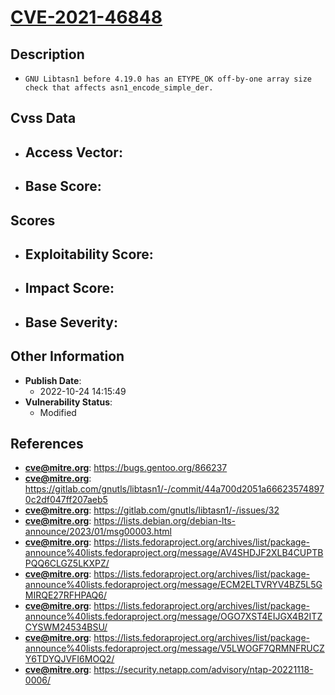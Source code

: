 
# [CVE-2021-46848](https://cve.mitre.org/cgi-bin/cvename.cgi?name=CVE-2021-46848)

## Description

- `GNU Libtasn1 before 4.19.0 has an ETYPE_OK off-by-one array size check that affects asn1_encode_simple_der.`

## Cvss Data

- **Access Vector**:
  - 
- **Base Score**:
  - 

## Scores

- **Exploitability Score**:
  - 
- **Impact Score**:
  - 
- **Base Severity**:
  - 

## Other Information

- **Publish Date**:
  - 2022-10-24 14:15:49
- **Vulnerability Status**:
  - Modified

## References

- **cve@mitre.org**: https://bugs.gentoo.org/866237
- **cve@mitre.org**: https://gitlab.com/gnutls/libtasn1/-/commit/44a700d2051a666235748970c2df047ff207aeb5
- **cve@mitre.org**: https://gitlab.com/gnutls/libtasn1/-/issues/32
- **cve@mitre.org**: https://lists.debian.org/debian-lts-announce/2023/01/msg00003.html
- **cve@mitre.org**: https://lists.fedoraproject.org/archives/list/package-announce%40lists.fedoraproject.org/message/AV4SHDJF2XLB4CUPTBPQQ6CLGZ5LKXPZ/
- **cve@mitre.org**: https://lists.fedoraproject.org/archives/list/package-announce%40lists.fedoraproject.org/message/ECM2ELTVRYV4BZ5L5GMIRQE27RFHPAQ6/
- **cve@mitre.org**: https://lists.fedoraproject.org/archives/list/package-announce%40lists.fedoraproject.org/message/OGO7XST4EIJGX4B2ITZCYSWM24534BSU/
- **cve@mitre.org**: https://lists.fedoraproject.org/archives/list/package-announce%40lists.fedoraproject.org/message/V5LWOGF7QRMNFRUCZY6TDYQJVFI6MOQ2/
- **cve@mitre.org**: https://security.netapp.com/advisory/ntap-20221118-0006/
